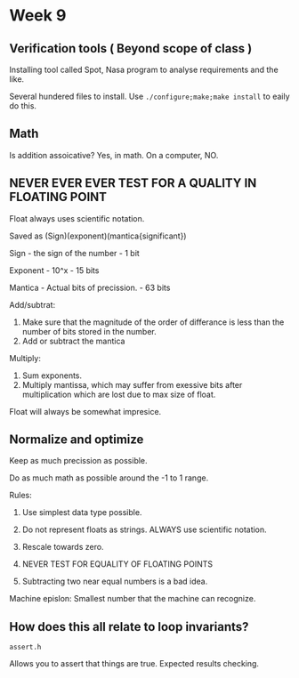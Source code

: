 # Week 9

## Verification tools ( Beyond scope of class )

Installing tool called Spot, Nasa program to analyse requirements and the like.

Several hundered files to install. Use `./configure;make;make install` to eaily do this.

## Math

Is addition assoicative? Yes, in math. On a computer, NO. 

## NEVER EVER EVER TEST FOR A QUALITY IN FLOATING POINT

Float always uses scientific notation.

Saved as (Sign)(exponent)(mantica{significant})

Sign - the sign of the number - 1 bit

Exponent - 10^x - 15 bits

Mantica - Actual bits of precission. - 63 bits 

Add/subtrat:

1. Make sure that the magnitude of the order of differance is less than the number of bits stored in the number.
2. Add or subtract the mantica

Multiply:

1. Sum exponents.
2. Multiply mantissa, which may suffer from exessive bits after multiplication which are lost due to max size of float. 

Float will always be somewhat impresice. 

## Normalize and optimize

Keep as much precission as possible. 

Do as much math as possible around the -1 to 1 range. 

Rules:

1. Use simplest data type possible.

2. Do not represent floats as strings. ALWAYS use scientific notation.

3. Rescale towards zero.

4. NEVER TEST FOR EQUALITY OF FLOATING POINTS

5. Subtracting two near equal numbers is a bad idea.

Machine epislon: Smallest number that the machine can recognize.

## How does this all relate to loop invariants?

`assert.h`

Allows you to assert that things are true. Expected results checking.


